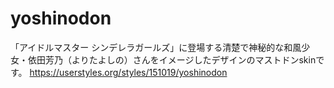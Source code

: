 # yoshinodon
「アイドルマスター シンデレラガールズ」に登場する清楚で神秘的な和風少女・依田芳乃（よりたよしの）さんをイメージしたデザインのマストドンskinです。
https://userstyles.org/styles/151019/yoshinodon
